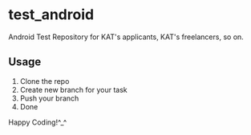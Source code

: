 # test_android
Android Test Repository for KAT's applicants, KAT's freelancers, so on.

## Usage
1. Clone the repo
2. Create new branch for your task
3. Push your branch
4. Done

Happy Coding!^_^
